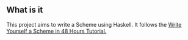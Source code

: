 ## What is it 
This project aims to write a Scheme using Haskell. It follows the [Write Yourself a Scheme in 48 Hours Tutorial.](https://en.wikibooks.owrg/wiki/Write_Yourself_a_Scheme_in_48_Hours)
